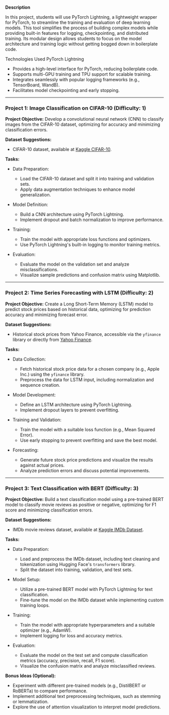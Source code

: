 **Description**

In this project, students will use PyTorch Lightning, a lightweight wrapper for PyTorch, to streamline the training and evaluation of deep learning models. This tool simplifies the process of building complex models while providing built-in features for logging, checkpointing, and distributed training. Its modular design allows students to focus on the model architecture and training logic without getting bogged down in boilerplate code.

Technologies Used
PyTorch Lightning

- Provides a high-level interface for PyTorch, reducing boilerplate code.
- Supports multi-GPU training and TPU support for scalable training.
- Integrates seamlessly with popular logging frameworks (e.g., TensorBoard, WandB).
- Facilitates model checkpointing and early stopping.

---

### Project 1: Image Classification on CIFAR-10 (Difficulty: 1)

**Project Objective:**
Develop a convolutional neural network (CNN) to classify images from the CIFAR-10 dataset, optimizing for accuracy and minimizing classification errors.

**Dataset Suggestions:**
- CIFAR-10 dataset, available at [Kaggle CIFAR-10](https://www.kaggle.com/c/cifar-10).

**Tasks:**
- Data Preparation:
  - Load the CIFAR-10 dataset and split it into training and validation sets.
  - Apply data augmentation techniques to enhance model generalization.

- Model Definition:
  - Build a CNN architecture using PyTorch Lightning.
  - Implement dropout and batch normalization to improve performance.

- Training:
  - Train the model with appropriate loss functions and optimizers.
  - Use PyTorch Lightning's built-in logging to monitor training metrics.

- Evaluation:
  - Evaluate the model on the validation set and analyze misclassifications.
  - Visualize sample predictions and confusion matrix using Matplotlib.

---

### Project 2: Time Series Forecasting with LSTM (Difficulty: 2)

**Project Objective:**
Create a Long Short-Term Memory (LSTM) model to predict stock prices based on historical data, optimizing for prediction accuracy and minimizing forecast error.

**Dataset Suggestions:**
- Historical stock prices from Yahoo Finance, accessible via the `yfinance` library or directly from [Yahoo Finance](https://finance.yahoo.com/).

**Tasks:**
- Data Collection:
  - Fetch historical stock price data for a chosen company (e.g., Apple Inc.) using the `yfinance` library.
  - Preprocess the data for LSTM input, including normalization and sequence creation.

- Model Development:
  - Define an LSTM architecture using PyTorch Lightning.
  - Implement dropout layers to prevent overfitting.

- Training and Validation:
  - Train the model with a suitable loss function (e.g., Mean Squared Error).
  - Use early stopping to prevent overfitting and save the best model.

- Forecasting:
  - Generate future stock price predictions and visualize the results against actual prices.
  - Analyze prediction errors and discuss potential improvements.

---

### Project 3: Text Classification with BERT (Difficulty: 3)

**Project Objective:**
Build a text classification model using a pre-trained BERT model to classify movie reviews as positive or negative, optimizing for F1 score and minimizing classification errors.

**Dataset Suggestions:**
- IMDb movie reviews dataset, available at [Kaggle IMDb Dataset](https://www.kaggle.com/lakshmi25npathi/imdb-dataset-of-50k-movie-reviews).

**Tasks:**
- Data Preparation:
  - Load and preprocess the IMDb dataset, including text cleaning and tokenization using Hugging Face's `transformers` library.
  - Split the dataset into training, validation, and test sets.

- Model Setup:
  - Utilize a pre-trained BERT model with PyTorch Lightning for text classification.
  - Fine-tune the model on the IMDb dataset while implementing custom training loops.

- Training:
  - Train the model with appropriate hyperparameters and a suitable optimizer (e.g., AdamW).
  - Implement logging for loss and accuracy metrics.

- Evaluation:
  - Evaluate the model on the test set and compute classification metrics (accuracy, precision, recall, F1 score).
  - Visualize the confusion matrix and analyze misclassified reviews.

**Bonus Ideas (Optional):**
- Experiment with different pre-trained models (e.g., DistilBERT or RoBERTa) to compare performance.
- Implement additional text preprocessing techniques, such as stemming or lemmatization.
- Explore the use of attention visualization to interpret model predictions.

